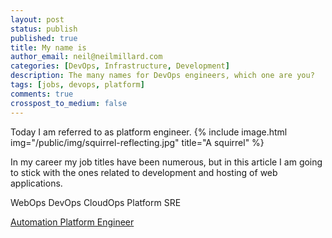```yaml
---
layout: post
status: publish
published: true
title: My name is
author_email: neil@neilmillard.com
categories: [DevOps, Infrastructure, Development]
description: The many names for DevOps engineers, which one are you?
tags: [jobs, devops, platform]
comments: true
crosspost_to_medium: false
---
```

Today I am referred to as platform engineer.
{% include image.html
img="/public/img/squirrel-reflecting.jpg"
title="A squirrel" %}

In my career my job titles have been numerous, but in this article I am going to stick
with the ones related to development and hosting of web applications.

WebOps
DevOps
CloudOps
Platform
SRE


[Automation Platform Engineer](https://www.linkedin.com/jobs/view/3130097196/)

